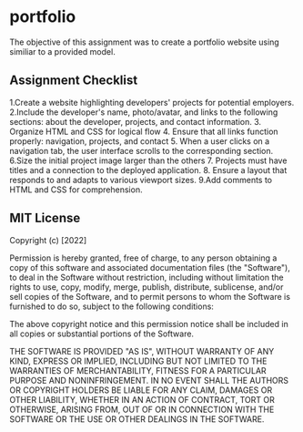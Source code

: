 # portfolio
The objective of this assignment was to create a portfolio website using similiar to a provided model.

## Assignment Checklist

1.Create a website highlighting developers' projects for potential employers.
2.Include the developer's name, photo/avatar, and links to the following sections: about the developer, projects, and contact information.
3. Organize HTML and CSS for logical flow
4. Ensure that all links function properly: navigation, projects, and contact
5. When a user clicks on a navigation tab, the user interface scrolls to the corresponding section.
6.Size the initial project image larger than the others
7. Projects must have titles and a connection to the deployed application.
8. Ensure a layout that responds to and adapts to various viewport sizes.
9.Add comments to HTML and CSS for comprehension.

## MIT License

Copyright (c) [2022] 

Permission is hereby granted, free of charge, to any person obtaining a copy of this software and associated documentation files (the "Software"), to deal in the Software without restriction, including without limitation the rights to use, copy, modify, merge, publish, distribute, sublicense, and/or sell copies of the Software, and to permit persons to whom the Software is furnished to do so, subject to the following conditions:

The above copyright notice and this permission notice shall be included in all copies or substantial portions of the Software.

THE SOFTWARE IS PROVIDED "AS IS", WITHOUT WARRANTY OF ANY KIND, EXPRESS OR IMPLIED, INCLUDING BUT NOT LIMITED TO THE WARRANTIES OF MERCHANTABILITY, FITNESS FOR A PARTICULAR PURPOSE AND NONINFRINGEMENT. IN NO EVENT SHALL THE AUTHORS OR COPYRIGHT HOLDERS BE LIABLE FOR ANY CLAIM, DAMAGES OR OTHER LIABILITY, WHETHER IN AN ACTION OF CONTRACT, TORT OR OTHERWISE, ARISING FROM, OUT OF OR IN CONNECTION WITH THE SOFTWARE OR THE USE OR OTHER DEALINGS IN THE SOFTWARE.

 
